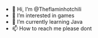 - 👋 Hi, I’m @Theflaminhotchili
- 👀 I’m interested in games
- 🌱 I’m currently learning Java
- 📫 How to reach me please dont

<!---
Theflaminhotchili/Theflaminhotchili is a ✨ special ✨ repository because its `README.md` (this file) appears on your GitHub profile.
You can click the Preview link to take a look at your changes.
--->
